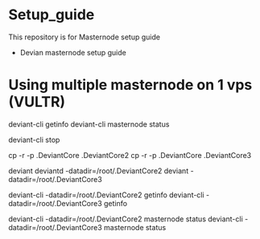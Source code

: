 Setup_guide
=============
This repository is for Masternode setup guide

* Devian masternode setup guide

# Using multiple masternode on 1 vps (VULTR)


deviant-cli getinfo
deviant-cli masternode status

deviant-cli stop

cp -r -p .DeviantCore .DeviantCore2
cp -r -p .DeviantCore .DeviantCore3

deviant 
deviantd -datadir=/root/.DeviantCore2 
deviant -datadir=/root/.DeviantCore3 

deviant-cli -datadir=/root/.DeviantCore2 getinfo
deviant-cli -datadir=/root/.DeviantCore3 getinfo

deviant-cli -datadir=/root/.DeviantCore2 masternode status
deviant-cli -datadir=/root/.DeviantCore3 masternode status
